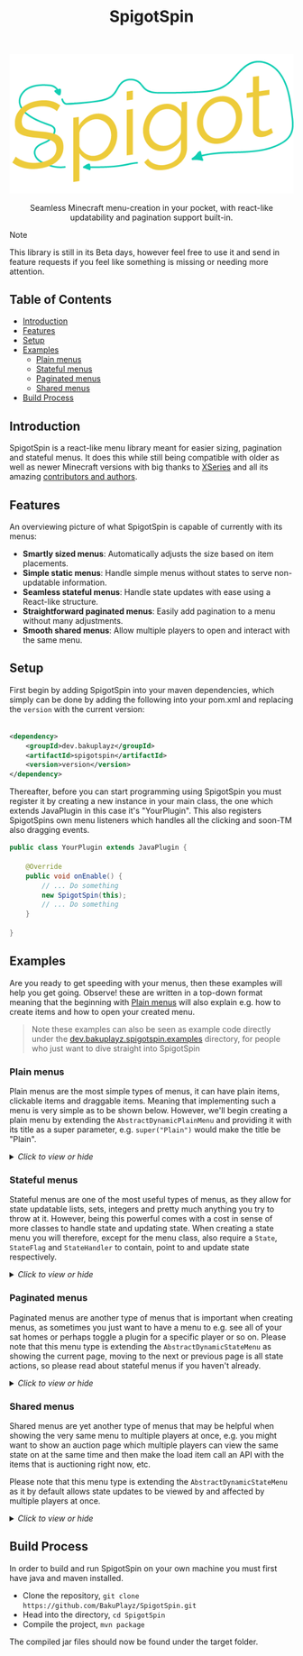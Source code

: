 <h1 align="center"> SpigotSpin </h1> <br>
<p align="center">
    <img alt="SpigotSpin" title="SpigotSpin" src="assets/spigot_spin_logo.png">
</p>

<p align="center">
  Seamless Minecraft menu-creation in your pocket, with react-like updatability and pagination support built-in.
</p>

> [!Note]
> This library is still in its Beta days, however feel free to use it and send in feature requests if
> you feel like something is missing or needing more attention.

## Table of Contents

- [Introduction](#introduction)
- [Features](#features)
- [Setup](#setup)
- [Examples](#examples)
    - [Plain menus](#plain-menus)
    - [Stateful menus](#stateful-menus)
    - [Paginated menus](#paginated-menus)
    - [Shared menus](#shared-menus)
- [Build Process](#build-process)

## Introduction

SpigotSpin is a react-like menu library meant for easier sizing, pagination and stateful menus. It does this while still
being compatible with older as well as newer Minecraft versions with big thanks
to [XSeries](https://github.com/CryptoMorin/XSeries) and all its
amazing [contributors and authors](https://github.com/CryptoMorin/XSeries/graphs/contributors).

## Features

An overviewing picture of what SpigotSpin is capable of currently with its menus:

* **Smartly sized menus**: Automatically adjusts the size based on item placements.
* **Simple static menus**: Handle simple menus without states to serve non-updatable information.
* **Seamless stateful menus**: Handle state updates with ease using a React-like structure.
* **Straightforward paginated menus**: Easily add pagination to a menu without many adjustments.
* **Smooth shared menus**: Allow multiple players to open and interact with the same menu.

## Setup

First begin by adding SpigotSpin into your maven dependencies, which simply can be done by adding the following into
your pom.xml and replacing the `version` with the current version:

```xml

<dependency>
    <groupId>dev.bakuplayz</groupId>
    <artifactId>spigotspin</artifactId>
    <version>version</version>
</dependency>
```

Thereafter, before you can start programming using SpigotSpin you must register it by creating a new instance in your
main class, the one which extends JavaPlugin in this case it's "YourPlugin". This also registers SpigotSpins own menu
listeners which handles all the clicking and soon-TM also dragging events.

```java
public class YourPlugin extends JavaPlugin {

    @Override
    public void onEnable() {
        // ... Do something
        new SpigotSpin(this);
        // ... Do something
    }

}
```

## Examples

Are you ready to get speeding with your menus, then these examples will help you get going. Observe! these are written
in a top-down format meaning that the beginning with [Plain menus](#plain-menus) will also explain e.g. how to create
items and how to open your created menu.

> Note these examples can also be seen as example code directly under
> the
> [dev.bakuplayz.spigotspin.examples](https://github.com/BakuPlayz/SpigotSpin/tree/main/src/main/java/dev/bakuplayz/spigotspin/examples)
> directory, for people who just want to dive straight into SpigotSpin

### Plain menus

Plain menus are the most simple types of menus, it can have plain items, clickable items and draggable items. Meaning
that implementing such a menu is very simple as to be shown below. However, we'll begin creating a plain menu by
extending the `AbstractDynamicPlainMenu` and providing it with its title as a super parameter,
e.g. `super("Plain")` would make the title be "Plain".

<details>
  <summary><i>Click to view or hide</i></summary>
  <br>

Furthermore, as can also be seen below we must declare an `setItems()` method where we set our inventory items
which is placed right before the player opens the menu `ExamplePlain.open(Player player)`. In this case we have a
clickable item named `ExampleItem`, which executes `(item) -> LOGGER.info(String.valueOf(item.getPosition()))`
when clicked on by the player. Which simply just logs the position of the item in the inventory, which would be 9.
<br>
<br>

```java
public final class ExamplePlain extends AbstractDynamicPlainMenu {

    public static final Logger LOGGER = Logger.getLogger("ExamplePlain");


    public ExamplePlain() {
        super("Plain");
    }


    @Override
    public void setItems() {
        setItem(9, new ExampleItem(), (item) -> LOGGER.info(String.valueOf(item.getPosition())));
    }

}

```

#### Creating an item

As can be seen above we have already added a new item to our `ExamplePlain` menu by calling the `setItem()`
method in our `setItems()` method. However, we've not covered how these items are to be created. The following shows
us creating our `ExampleItem` with a name of "Test" and a multi-version supported material Anvil, meaning it would
show up as an Anvil item with that same name. In addition to this we also declare it as an ClickableItem, which as
explained above make us able to perform click-specific functionality when a player clicks it.
<br>

```java
import dev.bakuplayz.spigotspin.abstraction.menu.items.ClickableItem;

public final class ExampleItem extends ClickableItem {

    public ExampleItem() {
        setName("Test");
        setMaterial(XMaterial.ANVIL);
    }

}
```

Please note that only `XMaterial` are supported as materials inside SpigotSpin, due to the nature of SpigotSpin
supporting multiple versions (1.8 -> 1.20.6) equally.

#### Opening the menu

Now you can simply make a command, block listener or whatever call the `ExamplePlain.open(player)` in-order to make
the given player open your newly created menu. Are you ready for some cool 😎 state menus? Then check the next section.

</details>

### Stateful menus

Stateful menus are one of the most useful types of menus, as they allow for state updatable lists, sets, integers and
pretty much anything you try to throw at it. However, being this powerful comes with a cost in sense of more classes to
handle state and updating state. When creating a state menu you will therefore, except for the menu class, also require
a `State`, `StateFlag` and `StateHandler` to contain, point to and update state respectively.

<details>
  <summary><i>Click to view or hide</i></summary>
  <br>

We begin by defining our `State` for which will contain or hold our state, as can be seen above, which in this case
is our count. In addition to this count we also make it generate getters and setters for all the fields by defining it
on the class using [Lombok](https://projectlombok.org/). This is done since we don't want to directly affect our count
inside the class, but rather update it using our setter as we'll see soon.
<br>
<br>

```java
import dev.bakuplayz.spigotspin.abstraction.menu.menus.state.MenuState;

@Getter
@Setter
public final class ExampleState implements MenuState {

    private int count;

}
```

#### Creating a StateFlag

Secondly, we create this enum-like class, `StateFlag` where we define flags for our states, so in this case we only
create one for `count` by giving it the name `COUNT`. Where we also define this `COUNT` to one. However,
note that this value doesn't really matter as long as they are unique.
<br>

```java
public final class ExampleStateFlag {

    public static final int COUNT = 1;

}
```

An example of two or more of these state flags would then be as follows:
<br>

```java
public final class AnotherExampleStateFlag {

    public static final int COUNT = 1;

    public static final int SECOND_COUNT = 2;

    // ... And so on

}
```

#### Creating an StateHandler

Continuing on, we need an `StateHandler` which will update our state so that our items will get notified when a
state changed and so on. The idea of this state handler is quite simple, it basically begins in the constructor where
you define a `MenuStateObserver` for your given state, in this case `ExampleState`, as well as creating a new instance
for the state `new ExampleState()` or rather creating an initial state and sending that through to the parent.

Moreover, you define the `onUpdateState` method, for which takes in a partial state `P` of our full
state `ExampleState`, meaning that if we update our count we'll then receive this as a partial state `P` into
our `onUpdateState` method. Then when given this partial state we match on the flag, so in this case we would match on
the `ExampleStateeFlag.COUNT` as the count state received an update that we then want to apply using
the `state.setCount(infer(partialState))`.

In addition to these two steps, you should also define a helper function inside your `StateHandler` which makes updating
the state more readable when working with the menu. This can be done as seen in the `incrementCounter` method which as
the name suggests increments the counter, by first inferring the type from `state.getCount()`, providing an update
function `(counter) -> counter + 1` which provides the count state as a parameter and applies the function on it, and
finally the flag is sent to tell all state items that an update to the counter just happened.

<details>
  <summary><i>Click to view or hide a note about the infer method used in the code below</i></summary>
<br>
You might ask why the partial state is wrapped inside an `infer` method, and that's just to simplify your development
and making it easier to maybe switch types later since it will 'infer' it rather than having it be
e.g. `state.setCount((Integer) partialState)`. Which would then provide you with plenty of errors if you made count to
be a set all of a sudden.
</details>
<br>

```java
import dev.bakuplayz.spigotspin.abstraction.menu.menus.state.MenuStateHandler;
import dev.bakuplayz.spigotspin.abstraction.menu.menus.state.MenuStateObserver;

import org.jetbrains.annotations.NotNull;

public final class ExampleStateHandler extends MenuStateHandler<ExampleState, MenuStateObserver<ExampleState>> {

    public ExampleStateHandler(@NotNull MenuStateObserver<ExampleState> observer) {
        super(observer, new ExampleState());
    }


    public void incrementCounter() {
        updateState(state.getCount(), (counter) -> counter + 1, ExampleStateFlag.COUNT);
    }


    @Override
    public <P> ExampleState onUpdateState(@NotNull P partialState, int flag) {
        if (flag == ExampleStateFlag.COUNT) {
            state.setCount(infer(partialState));
        }

        // ... And so on

        return state;
    }

}
```

#### Creating an StateItem

Furthermore, you might also want to create a state item. This can be done by currently extending either `StateItem`
or `ClickableStateItem`. You then construct it by using the different setters provided such as `setName` which sets the
display name of the item or `setMaterial` which sets the material of the item. However, once again note that only
XMaterial is allowed as material as SpigotSpin tries to support legacy to newer versions at the same time.

However, when working with state items you also get the `update` method which will receive updates whenever the given
state or states we later provide in our menu occur. Meaning that if our count updates then we'll receive the state of
the newly updated count which we then in this case use to change the color to `Count: <number>`.
<br>

```java
import dev.bakuplayz.spigotspin.abstraction.menu.items.state.ClickableStateItem;

import org.jetbrains.annotations.NotNull;

public final class ExampleItem extends ClickableStateItem<ExampleState> {

    public ExampleItem(@NotNull String name) {
        setName(String.format("&e%s", name));
        setMaterial(XMaterial.ANVIL);
    }


    @Override
    public void update(@NotNull ExampleState state, int flag) {
        setLore(String.format("Count: %d", state.getCount()));
    }
}

```

#### Creating the StateMenu

Lastly, we create the menu that depend on the `State`, `StateFlag` and `StateHandler` and uses `StateItem` which we
explained and created above. Here we once again set our items using the `setItems()` method, however when we use
the `setItem()` method you might observe that we also include a lambda-function with our item as an argument as well as
a flag at the end. This is due to the fact that when we provide a `ClickItem` we must also provide an `ClickableAction`
which is performed once a player clicks on it as explained above under [creating an item](#creating-an-item). And then
the flag or flags are given to make the `StateItem` listen for changes to these states via these flags.
<br>

```java
import dev.bakuplayz.spigotspin.abstraction.menu.menus.AbstractDynamicStateMenu;

public final class ExampleStateMenu extends AbstractDynamicStateMenu<ExampleState> {

    private final ExampleStateHandler stateHandler;


    public ExampleStateMenu() {
        super("State example");
        this.stateHandler = new ExampleStateHandler(this);
    }


    @Override
    public void setItems() {
        setItem(9, new ExampleItem("Test item"), (item) -> stateHandler.incrementCounter(), ExampleStateFlag.COUNT);
    }

}
```

</details>

### Paginated menus

Paginated menus are another type of menus that is important when creating menus, as sometimes you just want to have a
menu to e.g. see all of your sat homes or perhaps toggle a plugin for a specific player or so on. Please note that this
menu type is extending the `AbstractDynamicStateMenu` as showing the current page, moving to the next or previous page
is all state actions, so please read about stateful menus if you haven't already.

<details>
  <summary><i>Click to view or hide</i></summary>
<br>

This time we begin by creating the menu immediately instead of creating all the between steps that are shown under
the [Stateful menus](#stateful-menus) as it to this point is exactly the same. So if you want to configure your state
further or learn more about how these paginated menus work then head on over to there.
<br>
<br>

The only difference between the `AbstractDynamicStateMenu` and `AbstractDynamicPaginatedMenu` is the `getItemsAmount()`
and `loadItem()` methods, which define how many items we have in our pagination and how to render these respectively.
However, there are more things you can change but are not required to such as `isFramePosition()` to define how the
frame around the items should be rendered which directly changes the amount of items there shall be on each page.
Further, you can also define your own `getPreviousItem()`, `getCurrentItem()` and `getNextItem()` which are the
indicators at the bottom of each page to head back, see the current or go to the next page respectively.
<br>
<br>

```java
import dev.bakuplayz.spigotspin.abstraction.menu.menus.AbstractDynamicPaginatedMenu;
import org.jetbrains.annotations.NotNull;

import java.util.Arrays;
import java.util.List;

public final class ExamplePaginated extends AbstractDynamicPaginatedMenu<ExampleState, ExampleStateHandler> {


    private final List<String> items = Arrays.asList("Hello", "World!");


    public ExamplePaginated() {
        super("Paginated example");
    }


    @Override
    public int getItemsAmount() {
        return items.size();
    }


    @NotNull
    @Override
    public Item loadItem(int itemPosition, int inventoryPosition, int page, int displayPage) {
        return new ExampleItem(items.get(itemPosition * displayPage));
    }

}
```

</details>

### Shared menus

Shared menus are yet another type of menus that may be helpful when showing the very same menu to multiple players at
once, e.g. you might want to show an auction page which multiple players can view the same state on at the same time and
then make the load item call an API with the items that is auctioning right now, etc.

Please note that this menu type is extending the `AbstractDynamicStateMenu` as it by default allows state updates to be
viewed by and affected by multiple players at once.

<details>
  <summary><i>Click to view or hide</i></summary>
<br>

This time we will once again begin by creating the menu immediately instead of creating all the between steps that are
shown under the [Stateful menus](#stateful-menus) as it to this point is exactly the same. So if you want to configure
your state further or learn more about how these paginated menus work then head on over to there.  
<br><br>
The only difference between the `AbstractDynamicStateMenu` and `AbstractDynamicSharedMenu` is that the shared menu
doesn't allow calls to the `open()` method, instead it uses the `join(identifier)` method which takes in an identifier that is then joinable by multiple players using the very same identifier. Changing this identifier would allow for another subtype of menus that share state for multiple players. 
<br><br>

> However, note that when the last player has left the menu the state and everything manipulated inside of it will be
> thrown away and removed by SpigotSpin. So don't be mistaken by this behaviour if you are meet by this during
> development. Also note, that this is subject to change later so that a menu can be persisted even though all players
> leave and some other modifications are also missing such as limiting which player is allowed to click at a specific
> item and so on as well.

If you want to see the specific example code for this head to the directory for this example, which is found under
the [shared directory](https://github.com/BakuPlayz/SpigotSpin/tree/main/src/main/java/dev/bakuplayz/spigotspin/examples/shared).

</details>

## Build Process

In order to build and run SpigotSpin on your own machine you must first have java and maven installed.

* Clone the repository, `git clone https://github.com/BakuPlayz/SpigotSpin.git`
* Head into the directory, `cd SpigotSpin`
* Compile the project, `mvn package`

The compiled jar files should now be found under the target folder. 
